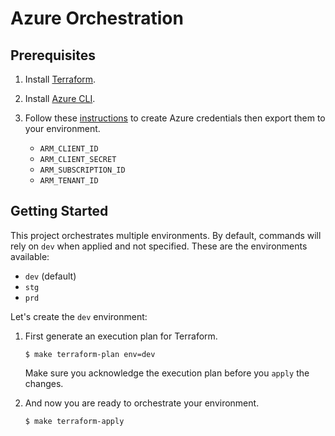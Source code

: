 # Azure Orchestration

## Prerequisites

 1. Install [Terraform](https://www.terraform.io/intro/getting-started/install.html).

 1. Install [Azure CLI](https://docs.microsoft.com/cs-cz/cli/azure/install-azure-cli).

 1. Follow these [instructions](https://www.terraform.io/docs/providers/azurerm/index.html#creating-credentials) to create Azure credentials then export them to your environment.

    - `ARM_CLIENT_ID`
    - `ARM_CLIENT_SECRET`
    - `ARM_SUBSCRIPTION_ID`
    - `ARM_TENANT_ID`

## Getting Started

 This project orchestrates multiple environments. By default, commands will rely on `dev` when applied and not specified. These are the environments available:

- `dev` (default)
- `stg`
- `prd`

Let's create the `dev` environment:

 1. First generate an execution plan for Terraform.

    ```console
    $ make terraform-plan env=dev
    ```

    Make sure you acknowledge the execution plan before you `apply` the changes.

 1. And now you are ready to orchestrate your environment.

    ```console
    $ make terraform-apply
    ```
